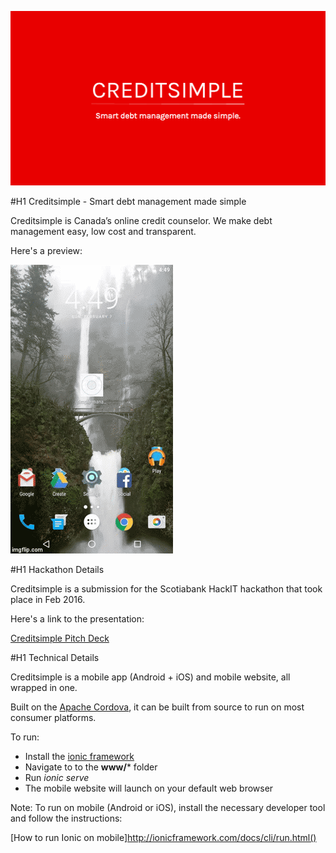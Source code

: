 ![alt tag](https://raw.githubusercontent.com/sugataa/scotiahackit/master/other/creditsimple.jpg)

#H1 Creditsimple - Smart debt management made simple

Creditsimple is Canada’s online credit counselor. We make debt management easy, low cost and transparent.

Here's a preview:

![alt tag](https://raw.githubusercontent.com/sugataa/scotiahackit/master/other/creditsimple.gif)

#H1 Hackathon Details

Creditsimple is a submission for the Scotiabank HackIT hackathon that took place in Feb 2016.

Here's a link to the presentation:

[Creditsimple Pitch Deck](https://docs.google.com/presentation/d/1-8TTyPIE4lzvoUmW0McV6j9McQ51TYGa3etmVaLSmsI/edit?usp=sharing)

#H1 Technical Details

Creditsimple is a mobile app (Android + iOS) and mobile website, all wrapped in one.

Built on the [Apache Cordova](https://cordova.apache.org/), it can be built from source to run on most consumer platforms.

To run:

- Install the [ionic framework](https://github.com/driftyco/ionic)
- Navigate to to the **www/*** folder
- Run *ionic serve*
- The mobile website will launch on your default web browser

Note: To run on mobile (Android or iOS), install the necessary developer tool and follow the instructions:

[How to run Ionic on mobile]http://ionicframework.com/docs/cli/run.html()
